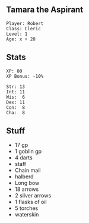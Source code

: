
## Tamara the Aspirant

    Player: Robert
    Class: Cleric
    Level: 1
    Age: x + 20

## Stats

    XP: 80
    XP Bonus: -10%

    Str: 13
    Int: 11
    Wis:  6
    Dex: 11
    Con:  8
    Cha:  8

## Stuff

* 17 gp
* 1 goblin gp
* 4 darts
* staff
* Chain mail
* halberd
* Long bow
* 18 arrows
* 2 silver arrows
* 1 flasks of oil
* 5 torches
* waterskin
